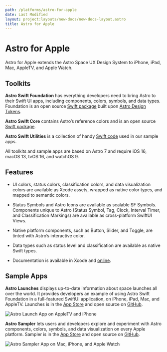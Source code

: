 ```yaml
---
path: /platforms/astro-for-apple
date: Last Modified
layout: project:layouts/new-docs/new-docs-layout.astro
title: Astro for Apple
---
```


# Astro for Apple

Astro for Apple extends the Astro Space UX Design System to iPhone, iPad, Mac, AppleTV, and Apple Watch.

## Toolkits

**Astro Swift Foundation** has everything developers need to bring Astro to their Swift UI apps, including components, colors, symbols, and data types. Foundation is an open source [Swift package](https://github.com/RocketCommunicationsInc/AstroSwiftFoundation) built upon [Astro Design Tokens](https://www.astrouxds.com/design-tokens/getting-started/).

**Astro Swift Core** contains Astro’s reference colors and is an open source [Swift package](https://github.com/RocketCommunicationsInc/AstroSwiftCore).

**Astro Swift Utilities** is a collection of handy [Swift code](https://github.com/RocketCommunicationsInc/AstroSwiftUtilities) used in our sample apps.

All toolkits and sample apps are based on Astro 7 and require iOS 16, macOS 13, tvOS 16, and watchOS 9.

## Features

* UI colors, status colors, classification colors, and data visualization colors are available as Xcode assets, wrapped as native color types, and mapped to semantic colors.

* Status Symbols and Astro Icons are available as scalable SF Symbols.
Components unique to Astro (Status Symbol, Tag, Clock, Interval Timer, and Classification Markings) are available as cross-platform SwiftUI Views.

* Native platform components, such as Button, Slider, and Toggle, are tinted with Astro’s interactive color.

* Data types such as status level and classification are available as native Swift types.

* Documentation is available in Xcode and [online](https://rocketcommunicationsinc.github.io/AstroSwiftFoundation/documentation/astroswiftfoundation/).

## Sample Apps

**Astro Launches** displays up-to-date information about space launches all over the world. It provides developers an example of using Astro Swift Foundation in a full-featured SwiftUI application, on iPhone, iPad, Mac, and AppleTV. Launches is in the [App Store](https://apps.apple.com/ca/app/astro-launches/id1555135768) and open source on [GitHub](https://github.com/RocketCommunicationsInc/AstroLaunches).

![Astro Launch App on AppleTV and iPhone](/img/platforms/apple-launches.png)

**Astro Sampler** lets users and developers explore and experiment with Astro components, colors, symbols, and data visualization on every Apple platform. Sampler is in the [App Store](https://apps.apple.com/ca/app/astro-sampler/id1622099101) and open source on [GitHub](https://github.com/RocketCommunicationsInc/AstroSwiftSampler).

![Astro Sampler App on Mac, iPhone, and Apple Watch](/img/platforms/apple-sampler.png)

